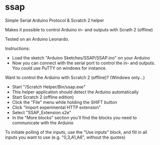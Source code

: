 # ssap
Simple Serial Arduino Protocol &amp; Scratch 2 helper

Makes it possible to control Arduino in- and outputs with Scrath 2 (offline)

Tested on an Arduino Leonardo.

Instructions:

- Load the sketch "Arduino Sketches/SSAP/SSAP.ino" on your Arduino
- Now you can connect with the serial port to control the in- and outputs. You could use PuTTY on windows for instance.

Want to control the Arduino with Scratch 2 (offline)?
(Windows only...)

- Start "/Scratch Helper/Bin/ssap.exe"
- This helper application should detect the Arduino automatically
- Start Scratch 2 (offline edition)
- Click the "File" menu while holding the SHIFT button
- Click "Import experimental HTTP extension"
- Select "SSAP_Extension.s2e"
- In the "More blocks" section you'll find the blocks you need to communicate with the Arduino

To initiate polling of the inputs, use the "Use inputs" block, and fill in all inputs you want to use (e.g. "0,3,A1,A6", without the quotes)

